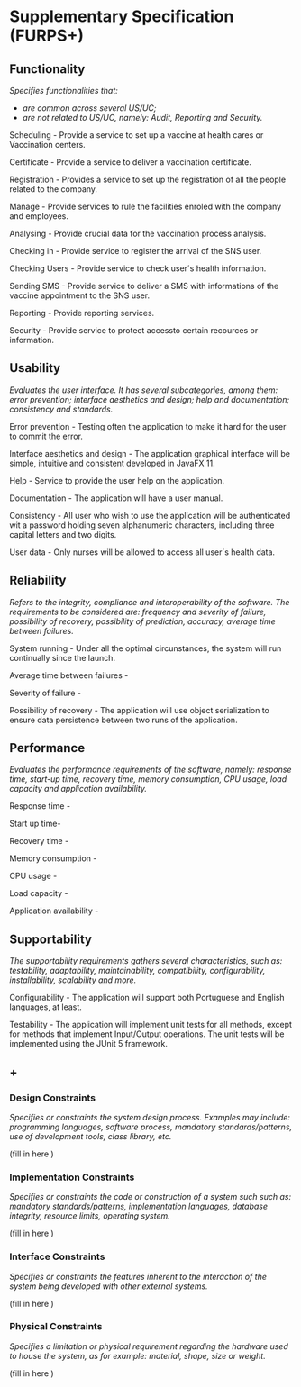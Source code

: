 # Supplementary Specification (FURPS+)

## Functionality

_Specifies functionalities that:_

- _are common across several US/UC;_
- _are not related to US/UC, namely: Audit, Reporting and Security._

Scheduling - Provide a service to set up a vaccine at health cares or Vaccination centers.

Certificate - Provide a service to deliver a vaccination certificate.

Registration - Provides a service to set up the registration of all the people related to the company.

Manage - Provide services to rule the facilities enroled with the company and employees.

Analysing - Provide crucial data for the vaccination process analysis.

Checking in - Provide service to register the arrival of the SNS user.

Checking Users - Provide service to check user´s health information.

Sending SMS - Provide service to deliver a SMS with informations of the vaccine appointment to the SNS user.

Reporting - Provide reporting services.

Security - Provide service to protect accessto certain recources or information.

## Usability

_Evaluates the user interface. It has several subcategories,
among them: error prevention; interface aesthetics and design; help and
documentation; consistency and standards._

Error prevention - Testing often the application to make it hard for the user to commit the error.

Interface aesthetics and design - The application graphical interface will be simple, intuitive and consistent developed in JavaFX 11.

Help - Service to provide the user help on the application.

Documentation - The application will have a user manual.

Consistency - All user who wish to use the application will be authenticated wit a password holding seven alphanumeric characters, including three capital letters and two digits.

User data - Only nurses will be allowed to access all user´s health data.

## Reliability

_Refers to the integrity, compliance and interoperability of the software. The requirements to be considered are: frequency and severity of failure, possibility of recovery, possibility of prediction, accuracy, average time between failures._

System running - Under all the optimal circunstances, the system will run continually since the launch.

Average time between failures -

Severity of failure -

Possibility of recovery - The application will use object serialization to ensure data persistence between two runs of the application.

## Performance

_Evaluates the performance requirements of the software, namely: response time, start-up time, recovery time, memory consumption, CPU usage, load capacity and application availability._

Response time -

Start up time-

Recovery time -

Memory consumption -

CPU usage -

Load capacity -

Application availability -

## Supportability

_The supportability requirements gathers several characteristics, such as:
testability, adaptability, maintainability, compatibility,
configurability, installability, scalability and more._

Configurability - The application will support both Portuguese and English languages, at least.

Testability - The application will implement unit tests for all methods, except for methods that
implement Input/Output operations. The unit tests will be implemented using the JUnit 5 framework.

## +

### Design Constraints

_Specifies or constraints the system design process. Examples may include: programming languages, software process, mandatory standards/patterns, use of development tools, class library, etc._

(fill in here )

### Implementation Constraints

_Specifies or constraints the code or construction of a system such
such as: mandatory standards/patterns, implementation languages,
database integrity, resource limits, operating system._

(fill in here )

### Interface Constraints

_Specifies or constraints the features inherent to the interaction of the
system being developed with other external systems._

(fill in here )

### Physical Constraints

_Specifies a limitation or physical requirement regarding the hardware used to house the system, as for example: material, shape, size or weight._

(fill in here )
